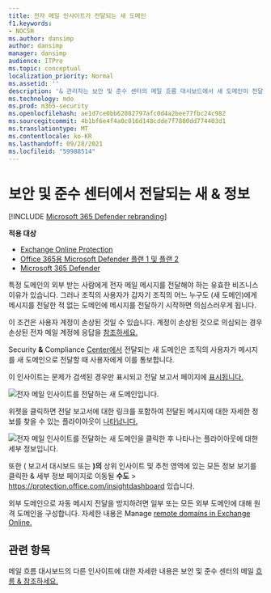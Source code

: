 ```yaml
---
title: 전자 메일 인사이트가 전달되는 새 도메인
f1.keywords:
- NOCSH
ms.author: dansimp
author: dansimp
manager: dansimp
audience: ITPro
ms.topic: conceptual
localization_priority: Normal
ms.assetid: ''
description: '& 관리자는 보안 및 준수 센터의 메일 흐름 대시보드에서 새 도메인이 전달되는 전자 메일 정보를 사용하여 사용자가 전달되지 않은 외부 도메인으로 메시지를 전달하는 경우를 조사하는 방법을 배울 수 있습니다.'
ms.technology: mdo
ms.prod: m365-security
ms.openlocfilehash: ae1d7ce0bb62082797afc0d4a2bee77fbc24c982
ms.sourcegitcommit: 4b1bf6e4f4a0c016d148cdde7f7880dd774403d1
ms.translationtype: MT
ms.contentlocale: ko-KR
ms.lasthandoff: 09/28/2021
ms.locfileid: "59988514"
---
```

# <a name="new-domains-being-forwarded-email-insight-in-the-security--compliance-center"></a>보안 및 준수 센터에서 전달되는 새 & 정보

[!INCLUDE [Microsoft 365 Defender rebranding](../includes/microsoft-defender-for-office.md)]

**적용 대상**
- [Exchange Online Protection](exchange-online-protection-overview.md)
- [Office 365용 Microsoft Defender 플랜 1 및 플랜 2](defender-for-office-365.md)
- [Microsoft 365 Defender](../defender/microsoft-365-defender.md)

특정 도메인의 외부 받는 사람에게 전자 메일 메시지를 전달해야 하는 유효한 비즈니스 이유가 있습니다. 그러나 조직의 사용자가 갑자기 조직의 어느 누구도 (새 도메인)에게 메시지를 전달한 적 없는 도메인에 메시지를 전달하기 시작하면 의심스러우게 됩니다.

이 조건은 사용자 계정이 손상된 것일 수 있습니다. 계정이 손상된 것으로 의심되는 경우 손상된 전자 메일 계정에 응답을 [참조하세요.](responding-to-a-compromised-email-account.md)

Security **&** Compliance [Center에서](https://protection.office.com) 전달되는 새 도메인은 조직의 사용자가 메시지를 새 도메인으로 전달할 때 사용자에게 이를 통보합니다.

이 인사이트는 문제가 검색된 경우만 표시되고 전달 보고서 페이지에 [표시됩니다.](view-mail-flow-reports.md#forwarding-report)

![전자 메일 인사이트를 전달하는 새 도메인입니다.](../../media/mfi-new-domains-being-forwarded.png)

위젯을 클릭하면 전달 보고서에 대한 링크를 포함하여 전달된 메시지에 대한 자세한 정보를 찾을 수 있는 플라이아웃이 [나타납니다.](view-mail-flow-reports.md#forwarding-report)

![전자 메일 인사이트를 전달하는 새 도메인을 클릭한 후 나타나는 플라이아웃에 대한 세부 정보입니다.](../../media/mfi-new-domains-being-forwarded-details.png)

또한 ( 보고서 대시보드 또는 **)의** 상위 인사이트 및 추천 영역에 있는 모든 정보 보기를 클릭한 & 세부 정보 페이지로 이동될 **수도**  \>  <https://protection.office.com/insightdashboard> 있습니다.

외부 도메인으로 자동 메시지 전달을 방지하려면 일부 또는 모든 외부 도메인에 대해 원격 도메인을 구성합니다. 자세한 내용은 Manage [remote domains in Exchange Online.](/Exchange/mail-flow-best-practices/remote-domains/manage-remote-domains)

## <a name="related-topics"></a>관련 항목

메일 흐름 대시보드의 다른 인사이트에 대한 자세한 내용은 보안 및 준수 센터의 메일 [흐름 & 참조하세요.](mail-flow-insights-v2.md)